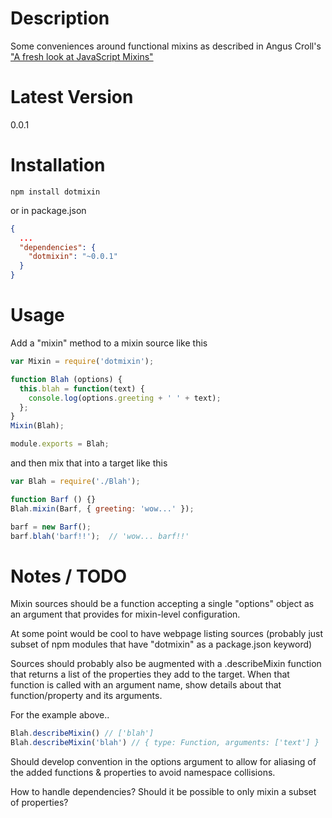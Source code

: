# Description

Some conveniences around functional mixins as described in Angus Croll's ["A fresh look at JavaScript Mixins"](http://javascriptweblog.wordpress.com/2011/05/31/a-fresh-look-at-javascript-mixins/) 


# Latest Version

0.0.1

# Installation
```
npm install dotmixin
```

or in package.json 

```json
{
  ...
  "dependencies": {
    "dotmixin": "~0.0.1"
  }
}
```

# Usage

Add a "mixin" method to a mixin source like this
```js
var Mixin = require('dotmixin');

function Blah (options) {
  this.blah = function(text) {
    console.log(options.greeting + ' ' + text);
  };
}
Mixin(Blah);

module.exports = Blah;
```

and then mix that into a target like this
```js
var Blah = require('./Blah');

function Barf () {}
Blah.mixin(Barf, { greeting: 'wow...' });

barf = new Barf();
barf.blah('barf!!');  // 'wow... barf!!'

```

# Notes / TODO

Mixin sources should be a function accepting a single "options" object as an argument that provides for mixin-level configuration. 

At some point would be cool to have webpage listing sources (probably just subset of npm modules that have "dotmixin" as a package.json keyword)

Sources should probably also be augmented with a .describeMixin function that returns a list of the properties they add to the target. When that function is called with an argument name, show details about that function/property and its arguments.

For the example above.. 
```js
Blah.describeMixin() // ['blah']
Blah.describeMixin('blah') // { type: Function, arguments: ['text'] }
```

Should develop convention in the options argument to allow for aliasing of the added functions & properties to avoid namespace collisions.

How to handle dependencies? Should it be possible to only mixin a subset of properties? 





